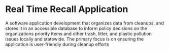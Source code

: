 # Real Time Recall Application
A software application development that organizes data from cleanups, and stores it in an accessible database to inform policy decisions on the organizations priority items and other trash, litter, and plastic pollution issues locally and statewide. The primary focus is on ensuring the application is user-friendly during cleanup efforts
